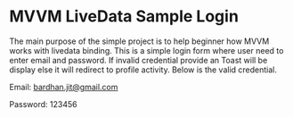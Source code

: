 # MVVM LiveData Sample Login

The main purpose of the simple project is to help beginner how MVVM works with livedata binding. This is a simple login form where user need to enter email and password. If invalid credential provide an Toast will be display else it will redirect to profile activity. Below is the valid credential.

Email: bardhan.jit@gmail.com

Password: 123456
